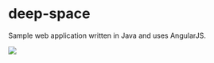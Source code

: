 # deep-space
Sample web application written in Java and uses AngularJS.

[<img src="https://shardedaccount4.visualstudio.com/_apis/public/build/definitions/f5df9b3a-fabd-4aff-943c-c178d2da5d54/38/badge"/>](https://shardedaccount4.visualstudio.com/CIX/_build/index?definitionId=38)
